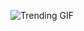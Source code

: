 
<!-- GIF_SECTION -->
![Trending GIF](https://media4.giphy.com/media/v1.Y2lkPThiYjIxNzcyYnhsOXoycHVvYW91Z3M0dnQ3NWJ5cm1vM3hzZXJ0M3JneTA1bHpyNSZlcD12MV9naWZzX3NlYXJjaCZjdD1n/3o72F7RrTPW6jymXew/giphy.gif)
<!-- END_GIF_SECTION -->
